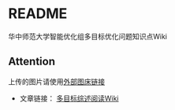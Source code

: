 # README

华中师范大学智能优化组多目标优化问题知识点Wiki

## Attention
上传的图片请使用[外部图床链接](https://imgurl.org/vip/manage/upload)

- 文章链接：
[多目标综述阅读Wiki](https://github.com/CI-CCNU/Multi-objective_wiki/blob/master/A%20Survey%20on%20Evolutionary%20Constrained-read.md)